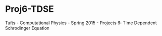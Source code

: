 # Proj6-TDSE
Tufts - Computational Physics - Spring 2015 - Projects 6: Time Dependent Schrodinger Equation
